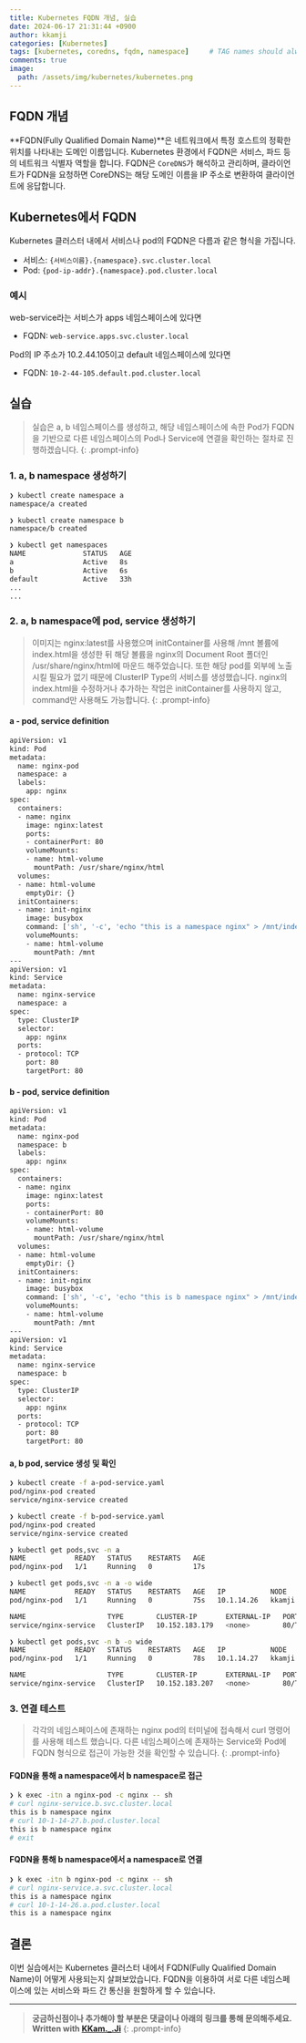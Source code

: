 ```yaml
---
title: Kubernetes FQDN 개념, 실습
date: 2024-06-17 21:31:44 +0900
author: kkamji
categories: [Kubernetes]
tags: [kubernetes, coredns, fqdn, namespace]     # TAG names should always be lowercase
comments: true
image:
  path: /assets/img/kubernetes/kubernetes.png
---
```


## FQDN 개념

**FQDN(Fully Qualified Domain Name)**은 네트워크에서 특정 호스트의 정확한 위치를 나타내는 도메인 이름입니다. Kubernetes 환경에서 FQDN은 서비스, 파드 등의 네트워크 식별자 역할을 합니다. FQDN은 `CoreDNS`가 해석하고 관리하며, 클라이언트가 FQDN을 요청하면 CoreDNS는 해당 도메인 이름을 IP 주소로 변환하여 클라이언트에 응답합니다.

## Kubernetes에서 FQDN

Kubernetes 클러스터 내에서 서비스나 pod의 FQDN은 다름과 같은 형식을 가집니다.

- 서비스: `{서비스이름}.{namespace}.svc.cluster.local`
- Pod: `{pod-ip-addr}.{namespace}.pod.cluster.local`

### 예시

web-service라는 서비스가 apps 네임스페이스에 있다면

- FQDN: `web-service.apps.svc.cluster.local`

Pod의 IP 주소가 10.2.44.105이고 default 네임스페이스에 있다면

- FQDN: `10-2-44-105.default.pod.cluster.local`

## 실습

> 실습은 a, b 네임스페이스를 생성하고, 해당 네임스페이스에 속한 Pod가 FQDN을 기반으로 다른 네임스페이스의 Pod나 Service에 연결을 확인하는 절차로 진행하겠습니다.
{: .prompt-info}

### 1. a, b namespace 생성하기

```bash
❯ kubectl create namespace a
namespace/a created

❯ kubectl create namespace b
namespace/b created

❯ kubectl get namespaces
NAME              STATUS   AGE
a                 Active   8s
b                 Active   6s
default           Active   33h
...
...
```

### 2. a, b namespace에 pod, service 생성하기

> 이미지는 nginx:latest를 사용했으며 initContainer를 사용해 /mnt 볼륨에 index.html을 생성한 뒤 해당 볼륨을 nginx의 Document Root 폴더인 /usr/share/nginx/html에 마운드 해주었습니다. 또한 해당 pod를 외부에 노출 시킬 필요가 없기 때문에 ClusterIP Type의 서비스를 생성했습니다. nginx의 index.html을 수정하거나 추가하는 작업은 initContainer를 사용하지 않고, command만 사용해도 가능합니다.
{: .prompt-info}

#### a - pod, service definition

```bash
apiVersion: v1
kind: Pod
metadata:
  name: nginx-pod
  namespace: a
  labels:
    app: nginx
spec:
  containers:
  - name: nginx
    image: nginx:latest
    ports:
    - containerPort: 80
    volumeMounts:
    - name: html-volume
      mountPath: /usr/share/nginx/html
  volumes:
  - name: html-volume
    emptyDir: {}
  initContainers:
  - name: init-nginx
    image: busybox
    command: ['sh', '-c', 'echo "this is a namespace nginx" > /mnt/index.html']
    volumeMounts:
    - name: html-volume
      mountPath: /mnt
---
apiVersion: v1
kind: Service
metadata:
  name: nginx-service
  namespace: a
spec:
  type: ClusterIP
  selector:
    app: nginx
  ports:
  - protocol: TCP
    port: 80
    targetPort: 80
```

#### b - pod, service definition

```bash
apiVersion: v1
kind: Pod
metadata:
  name: nginx-pod
  namespace: b
  labels:
    app: nginx
spec:
  containers:
  - name: nginx
    image: nginx:latest
    ports:
    - containerPort: 80
    volumeMounts:
    - name: html-volume
      mountPath: /usr/share/nginx/html
  volumes:
  - name: html-volume
    emptyDir: {}
  initContainers:
  - name: init-nginx
    image: busybox
    command: ['sh', '-c', 'echo "this is b namespace nginx" > /mnt/index.html']
    volumeMounts:
    - name: html-volume
      mountPath: /mnt
---
apiVersion: v1
kind: Service
metadata:
  name: nginx-service
  namespace: b
spec:
  type: ClusterIP
  selector:
    app: nginx
  ports:
  - protocol: TCP
    port: 80
    targetPort: 80
```

#### a, b pod, service 생성 및 확인

```bash
❯ kubectl create -f a-pod-service.yaml
pod/nginx-pod created
service/nginx-service created

❯ kubectl create -f b-pod-service.yaml
pod/nginx-pod created
service/nginx-service created

❯ kubectl get pods,svc -n a
NAME            READY   STATUS    RESTARTS   AGE
pod/nginx-pod   1/1     Running   0          17s

❯ kubectl get pods,svc -n a -o wide
NAME            READY   STATUS    RESTARTS   AGE   IP           NODE     NOMINATED NODE   READINESS GATES
pod/nginx-pod   1/1     Running   0          75s   10.1.14.26   kkamji   <none>           <none>

NAME                    TYPE        CLUSTER-IP       EXTERNAL-IP   PORT(S)   AGE   SELECTOR
service/nginx-service   ClusterIP   10.152.183.179   <none>        80/TCP    75s   app=nginx

❯ kubectl get pods,svc -n b -o wide
NAME            READY   STATUS    RESTARTS   AGE   IP           NODE     NOMINATED NODE   READINESS GATES
pod/nginx-pod   1/1     Running   0          78s   10.1.14.27   kkamji   <none>           <none>

NAME                    TYPE        CLUSTER-IP       EXTERNAL-IP   PORT(S)   AGE   SELECTOR
service/nginx-service   ClusterIP   10.152.183.207   <none>        80/TCP    78s   app=nginx
```

### 3. 연결 테스트

> 각각의 네임스페이스에 존재하는 nginx pod의 터미널에 접속해서 curl 명령어를 사용해 테스트 했습니다. 다른 네임스페이스에 존재하는 Service와 Pod에 FQDN 형식으로 접근이 가능한 것을 확인할 수 있습니다.
{: .prompt-info}

#### FQDN을 통해 a namespace에서 b namespace로 접근

```bash
❯ k exec -itn a nginx-pod -c nginx -- sh
# curl nginx-service.b.svc.cluster.local
this is b namespace nginx
# curl 10-1-14-27.b.pod.cluster.local
this is b namespace nginx
# exit
```

#### FQDN을 통해 b namespace에서 a namespace로 연결

```bash
❯ k exec -itn b nginx-pod -c nginx -- sh
# curl nginx-service.a.svc.cluster.local
this is a namespace nginx
# curl 10-1-14-26.a.pod.cluster.local
this is a namespace nginx
```

## 결론

이번 실습에서는 Kubernetes 클러스터 내에서 FQDN(Fully Qualified Domain Name)이 어떻게 사용되는지 살펴보았습니다. FQDN을 이용하여 서로 다른 네임스페이스에 있는 서비스와 파드 간 통신을 원할하게 할 수 있습니다.

---
> **궁금하신점이나 추가해야 할 부분은 댓글이나 아래의 링크를 통해 문의해주세요.**  
> **Written with [KKam.\_\.Ji](https://www.instagram.com/kkam._.ji/)**
{: .prompt-info}
